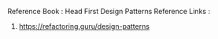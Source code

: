 Reference Book : Head First Design Patterns
Reference Links :
1. https://refactoring.guru/design-patterns
